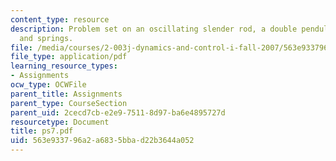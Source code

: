 ```yaml
---
content_type: resource
description: Problem set on an oscillating slender rod, a double pendulum, and carts
  and springs.
file: /media/courses/2-003j-dynamics-and-control-i-fall-2007/563e933796a2a6835bbad22b3644a052_ps7.pdf
file_type: application/pdf
learning_resource_types:
- Assignments
ocw_type: OCWFile
parent_title: Assignments
parent_type: CourseSection
parent_uid: 2cecd7cb-e2e9-7511-8d97-ba6e4895727d
resourcetype: Document
title: ps7.pdf
uid: 563e9337-96a2-a683-5bba-d22b3644a052
---
```

